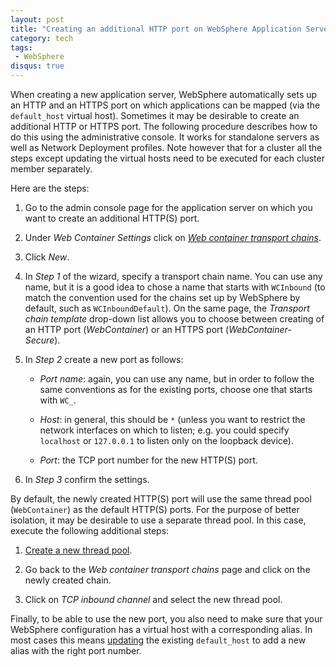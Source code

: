 ```yaml
---
layout: post
title: "Creating an additional HTTP port on WebSphere Application Server"
category: tech
tags:
 - WebSphere
disqus: true
---
```


When creating a new application server, WebSphere automatically sets up an HTTP and an HTTPS port
on which applications can be mapped (via the `default_host` virtual host). Sometimes it may be
desirable to create an additional HTTP or HTTPS port. The following procedure describes how to
do this using the administrative console. It works for standalone servers as well as Network
Deployment profiles. Note however that for a cluster all the steps except updating the virtual hosts
need to be executed for each cluster member separately.

Here are the steps:

1. Go to the admin console page for the application server on which you want to create an additional
   HTTP(S) port.
   
1. Under *Web Container Settings* click on *[Web container transport chains][1]*.

1. Click *New*.

1. In *Step 1* of the wizard, specify a transport chain name. You can use any name, but it is a good idea
   to chose a name that starts with `WCInbound` (to match the convention used for the chains set
   up by WebSphere by default, such as `WCInboundDefault`). On the same page, the
   *Transport chain template* drop-down list allows you to choose between creating of an HTTP
   port (*WebContainer*) or an HTTPS port (*WebContainer-Secure*).

1. In *Step 2* create a new port as follows:

   * *Port name*: again, you can use any name, but in order to follow the same conventions as for
     the existing ports, choose one that starts with `WC_`.
   
   * *Host*: in general, this should be `*` (unless you want to restrict the network interfaces on
     which to listen; e.g. you could specify `localhost` or `127.0.0.1` to listen only on the
     loopback device).
   
   * *Port*: the TCP port number for the new HTTP(S) port.

1. In *Step 3* confirm the settings.

By default, the newly created HTTP(S) port will use the same thread pool (`WebContainer`) as the
default HTTP(S) ports. For the purpose of better isolation, it may be desirable to use a separate
thread pool. In this case, execute the following additional steps:

1. [Create a new thread pool][2].

1. Go back to the *Web container transport chains* page and click on the newly created chain.

1. Click on *TCP inbound channel* and select the new thread pool.

Finally, to be able to use the new port, you also need to make sure that your WebSphere configuration
has a virtual host with a corresponding alias. In most cases this means [updating][3] the existing `default_host`
to add a new alias with the right port number.

[1]: http://www-01.ibm.com/support/knowledgecenter/SSAW57_8.5.5/com.ibm.websphere.nd.doc/ae/trun_chain_transport.html
[2]: http://www-01.ibm.com/support/knowledgecenter/SSAW57_8.5.5/com.ibm.websphere.nd.doc/ae/uejb_thrdpool.html
[3]: http://www-01.ibm.com/support/knowledgecenter/SSAW57_8.5.5/com.ibm.websphere.nd.doc/ae/urun_rvhost_alias.html